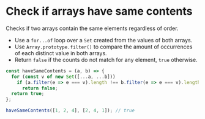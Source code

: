 # Check if arrays have same contents

Checks if two arrays contain the same elements regardless of order.

* Use a `for...of` loop over a `Set` created from the values of both arrays.
* Use `Array.prototype.filter()` to compare the amount of occurrences of each distinct value in both arrays.
* Return `false` if the counts do not match for any element, `true` otherwise.

```js
const haveSameContents = (a, b) => {
  for (const v of new Set([...a, ...b]))
    if (a.filter(e => e === v).length !== b.filter(e => e === v).length)
      return false;
  return true;
};
```

```js
haveSameContents([1, 2, 4], [2, 4, 1]); // true
```
